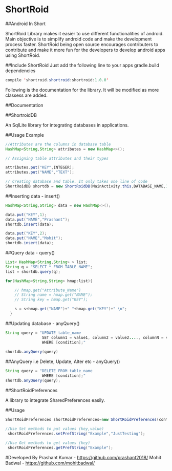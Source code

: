 # ShortRoid
##Android In Short

ShortRoid Library makes it easier to use different functionalities of android. Main objective is to simplify android code and make the development process faster.
ShortRoid being open source encourages contributers to contribute and make it more fun for the developers to develop android apps using ShortRoid.

##Include ShortRoid 
Just add the following line to your apps gradle.build dependencies

```java
compile 'shortroid.shortroid:shortroid:1.0.0'
```

Following is the documentation for the library. It will be modified as more classess are added.

##Documentation

##ShortroidDB

An SqlLite library for integrating databases in applications.

##Usage Example
```java
//Attributes are the columns in database table
HashMap<String,String> attributes = new HashMap<>();

// Assigning table attributes and their types

attributes.put("KEY",INTEGER);
attributes.put("NAME","TEXT");

// Creating database and table. It only takes one line of code
ShortRoidDB shortdb = new ShortRoidDB(MainActivity.this,DATABASE_NAME,1,TABLE_NAME,attributes);

```

##Inserting data - insert()
```java
HashMap<String,String> data = new HashMap<>();

data.put("KEY",1);
data.put("NAME","Prashant");
shortdb.insert(data);

data.put("KEY",2);
data.put("NAME","Mohit");
shortdb.insert(data);
```
##Query data - query()
```java
List< HashMap<String,String> > list;
String q = "SELECT * FROM TABLE_NAME";
list = shortdb.query(q);

for(HashMap<String,String> hmap:list){

    // hmap.get("Attribute_Name")
    // String name = hmap.get("NAME");
    // String key = hmap.get("KEY");

    s = s+hmap.get("NAME")+" "+hmap.get("KEY")+" \n";
  }
```
 
##Updating database - anyQuery()

```java
String query = "UPDATE table_name
                SET column1 = value1, column2 = value2...., columnN = valueN
                WHERE [condition];"
                
shortdb.anyQuery(query)
```

##AnyQuery i.e Delete, Update, Alter etc - anyQuery()
```java
String query = "DELETE FROM table_name
                WHERE [condition];"
shortdb.anyQuery(query);

```

##ShortRoidPreferences

A library to integrate SharedPreferences easily.

##Usage

```java 
ShortRoidPreferences shortRoidPreferences=new ShortRoidPreferences(context);

//Use Set methods to put values (key,value)
 shortRoidPreferences.setPrefString("Example","JustTesting");
 
//Use Get methods to get values (key) 
 shortRoidPreferences.getPrefString("Example");
```

#Developed By
Prashant Kumar - https://github.com/prashant2018/
Mohit Badwal - https://github.com/mohitbadwal/
